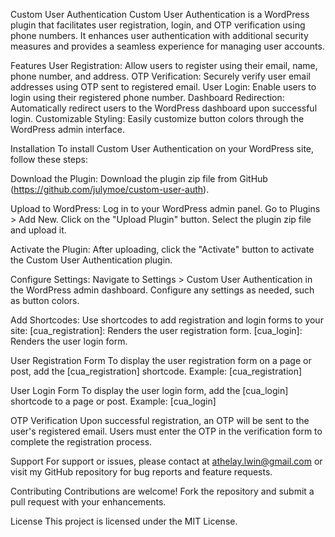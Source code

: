 Custom User Authentication
Custom User Authentication is a WordPress plugin that facilitates user registration, login, and OTP verification using phone numbers. It enhances user authentication with additional security measures and provides a seamless experience for managing user accounts.

Features
User Registration: Allow users to register using their email, name, phone number, and address.
OTP Verification: Securely verify user email addresses using OTP sent to registered email.
User Login: Enable users to login using their registered phone number.
Dashboard Redirection: Automatically redirect users to the WordPress dashboard upon successful login.
Customizable Styling: Easily customize button colors through the WordPress admin interface.

Installation
To install Custom User Authentication on your WordPress site, follow these steps:

Download the Plugin:
Download the plugin zip file from GitHub (https://github.com/julymoe/custom-user-auth).

Upload to WordPress:
Log in to your WordPress admin panel.
Go to Plugins > Add New.
Click on the "Upload Plugin" button.
Select the plugin zip file and upload it.

Activate the Plugin:
After uploading, click the "Activate" button to activate the Custom User Authentication plugin.

Configure Settings:
Navigate to Settings > Custom User Authentication in the WordPress admin dashboard.
Configure any settings as needed, such as button colors.

Add Shortcodes:
Use shortcodes to add registration and login forms to your site:
[cua_registration]: Renders the user registration form.
[cua_login]: Renders the user login form.

User Registration Form
To display the user registration form on a page or post, add the [cua_registration] shortcode.
Example:
[cua_registration]

User Login Form
To display the user login form, add the [cua_login] shortcode to a page or post.
Example:
[cua_login]

OTP Verification
Upon successful registration, an OTP will be sent to the user's registered email.
Users must enter the OTP in the verification form to complete the registration process.

Support
For support or issues, please contact at athelay.lwin@gmail.com or visit my GitHub repository for bug reports and feature requests.

Contributing
Contributions are welcome! Fork the repository and submit a pull request with your enhancements.

License
This project is licensed under the MIT License.

